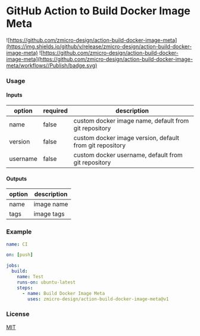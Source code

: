 # GitHub Action to Build Docker Image Meta

![https://github.com/zmicro-design/action-build-docker-image-meta](https://img.shields.io/github/v/release/zmicro-design/action-build-docker-image-meta)
![https://github.com/zmicro-design/action-build-docker-image-meta](https://github.com/zmicro-design/action-build-docker-image-meta/workflows//Publish/badge.svg)

### Usage

#### Inputs
| option | required | description |
| ------ | -------- | ----------- |
| name | false | custom docker image name, default from git repository |
| version | false | custom docker image version, default from git repository |
| username | false | custom docker username, default from git repository |

#### Outputs
| option | description |
| ------ | ----------- |
| name | image name |
| tags | image tags |


### Example

```yml
name: CI

on: [push]

jobs:
  build:
    name: Test
    runs-on: ubuntu-latest
    steps:
      - name: Build Docker Image Meta
        uses: zmicro-design/action-build-docker-image-meta@v1
```

### License

[MIT](./LICENSE)
